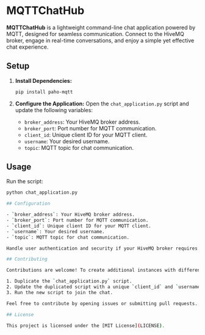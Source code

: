 # MQTTChatHub

**MQTTChatHub** is a lightweight command-line chat application powered by MQTT, designed for seamless communication. Connect to the HiveMQ broker, engage in real-time conversations, and enjoy a simple yet effective chat experience.

## Setup

1. **Install Dependencies:**
    ```bash
    pip install paho-mqtt
    ```

2. **Configure the Application:**
    Open the `chat_application.py` script and update the following variables:
    - `broker_address`: Your HiveMQ broker address.
    - `broker_port`: Port number for MQTT communication.
    - `client_id`: Unique client ID for your MQTT client.
    - `username`: Your desired username.
    - `topic`: MQTT topic for chat communication.

## Usage

Run the script:

```bash
python chat_application.py

## Configuration

- `broker_address`: Your HiveMQ broker address.
- `broker_port`: Port number for MQTT communication.
- `client_id`: Unique client ID for your MQTT client.
- `username`: Your desired username.
- `topic`: MQTT topic for chat communication.

Handle user authentication and security if your HiveMQ broker requires it. Customize the topic, client ID, and username according to your preferences.

## Contributing

Contributions are welcome! To create additional instances with different client IDs and usernames for global messaging, follow these steps:

1. Duplicate the `chat_application.py` script.
2. Update the duplicated script with a unique `client_id` and `username`.
3. Run the new script to join the chat.

Feel free to contribute by opening issues or submitting pull requests.

## License

This project is licensed under the [MIT License](LICENSE).

